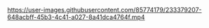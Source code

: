 


https://user-images.githubusercontent.com/85774179/233379207-648acbff-45b3-4c41-a027-8a41dca4764f.mp4

